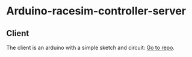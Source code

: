 # Arduino-racesim-controller-server

## Client
The client is an arduino with a simple sketch and circuit: [Go to repo](https://github.com/pmartinezm/Arduino-racesim-controller-client).

